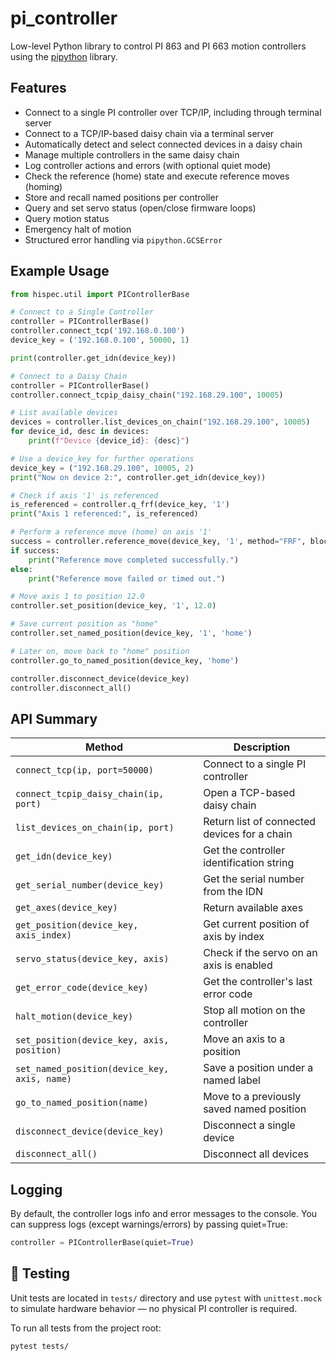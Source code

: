 # pi_controller

Low-level Python library to control PI 863 and PI 663 motion controllers using the [pipython](https://pypi.org/project/pipython/) library.

## Features
- Connect to a single PI controller over TCP/IP, including through terminal server
- Connect to a TCP/IP-based daisy chain via a terminal server
- Automatically detect and select connected devices in a daisy chain
- Manage multiple controllers in the same daisy chain
- Log controller actions and errors (with optional quiet mode)
- Check the reference (home) state and execute reference moves (homing)
- Store and recall named positions per controller
- Query and set servo status (open/close firmware loops)
- Query motion status
- Emergency halt of motion
- Structured error handling via `pipython.GCSError`

## Example Usage
```python
from hispec.util import PIControllerBase

# Connect to a Single Controller
controller = PIControllerBase()
controller.connect_tcp('192.168.0.100')
device_key = ('192.168.0.100', 50000, 1)

print(controller.get_idn(device_key))

# Connect to a Daisy Chain
controller = PIControllerBase()
controller.connect_tcpip_daisy_chain("192.168.29.100", 10005)

# List available devices
devices = controller.list_devices_on_chain("192.168.29.100", 10005)
for device_id, desc in devices:
    print(f"Device {device_id}: {desc}")

# Use a device_key for further operations
device_key = ("192.168.29.100", 10005, 2)
print("Now on device 2:", controller.get_idn(device_key))

# Check if axis '1' is referenced
is_referenced = controller.q_frf(device_key, '1')
print("Axis 1 referenced:", is_referenced)

# Perform a reference move (home) on axis '1'
success = controller.reference_move(device_key, '1', method="FRF", blocking=True, timeout=30)
if success:
    print("Reference move completed successfully.")
else:
    print("Reference move failed or timed out.")

# Move axis 1 to position 12.0
controller.set_position(device_key, '1', 12.0)

# Save current position as "home"
controller.set_named_position(device_key, '1', 'home')

# Later on, move back to "home" position
controller.go_to_named_position(device_key, 'home')

controller.disconnect_device(device_key)
controller.disconnect_all()
```

## API Summary
| Method                                       | Description                                  |
|----------------------------------------------|----------------------------------------------|
| `connect_tcp(ip, port=50000)`                | Connect to a single PI controller            |
| `connect_tcpip_daisy_chain(ip, port)`        | Open a TCP-based daisy chain                 |
| `list_devices_on_chain(ip, port)`            | Return list of connected devices for a chain |
| `get_idn(device_key)`                        | Get the controller identification string     |
| `get_serial_number(device_key)`              | Get the serial number from the IDN           |
| `get_axes(device_key)`                       | Return available axes                        |
| `get_position(device_key, axis_index)`       | Get current position of axis by index        |
| `servo_status(device_key, axis)`             | Check if the servo on an axis is enabled     |
| `get_error_code(device_key)`                 | Get the controller's last error code         |
| `halt_motion(device_key)`                    | Stop all motion on the controller            |
| `set_position(device_key, axis, position)`   | Move an axis to a position                   |
| `set_named_position(device_key, axis, name)` | Save a position under a named label          |
| `go_to_named_position(name)`                 | Move to a previously saved named position    |
| `disconnect_device(device_key)`              | Disconnect a single device                   |
| `disconnect_all()`                           | Disconnect all devices                       |


## Logging
By default, the controller logs info and error messages to the console. You can suppress logs (except warnings/errors) by passing quiet=True:
```python
controller = PIControllerBase(quiet=True)
```

## 🧪 Testing
Unit tests are located in `tests/` directory and use `pytest` with `unittest.mock` to simulate hardware behavior — no physical PI controller is required.

To run all tests from the project root:

```bash
pytest tests/
```
